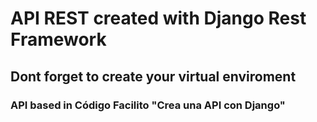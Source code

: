 # API REST created with Django Rest Framework
## Dont forget to create your virtual enviroment
### API based in Código Facilito "Crea una API con Django"